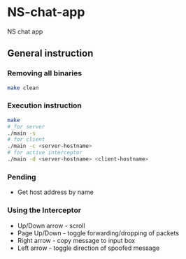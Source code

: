 # NS-chat-app
NS chat app

## General instruction

### Removing all binaries
```bash
make clean
```

### Execution instruction
```bash
make
# for server
./main -s
# for client
./main -c <server-hostname>
# for active interceptor
./main -d <server-hostname> <client-hostname>
```

### Pending
- Get host address by name


### Using the Interceptor
- Up/Down arrow - scroll
- Page Up/Down - toggle forwarding/dropping of packets
- Right arrow - copy message to input box
- Left arrow - toggle direction of spoofed message